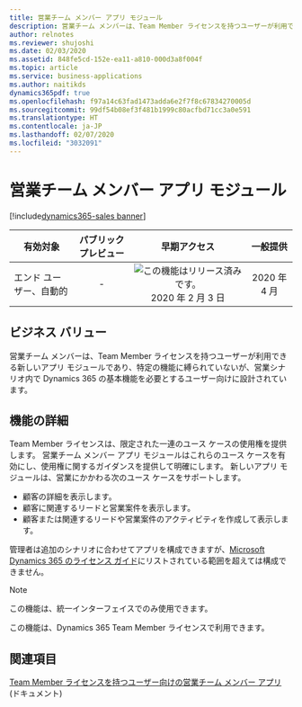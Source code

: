 ```yaml
---
title: 営業チーム メンバー アプリ モジュール
description: 営業チーム メンバーは、Team Member ライセンスを持つユーザーが利用できる、新しいアプリ モジュールです。
author: relnotes
ms.reviewer: shujoshi
ms.date: 02/03/2020
ms.assetid: 848fe5cd-152e-ea11-a810-000d3a8f004f
ms.topic: article
ms.service: business-applications
ms.author: naitikds
dynamics365pdf: true
ms.openlocfilehash: f97a14c63fad1473adda6e2f7f8c67834270005d
ms.sourcegitcommit: 99df54b08ef3f481b1999c80acfbd71cc3a0e591
ms.translationtype: HT
ms.contentlocale: ja-JP
ms.lasthandoff: 02/07/2020
ms.locfileid: "3032091"
---
```

# <a name="sales-team-member-app-module"></a>営業チーム メンバー アプリ モジュール
[!include[dynamics365-sales banner](../includes/dynamics365-sales.md)]

| 有効対象    |  パブリック プレビュー | 早期アクセス | 一般提供 | 
| ---------- | :----------: |:----------: |:----------: |
|エンド ユーザー、自動的|-|![この機能はリリース済みです。](/dynamics365-release-plan/media/green-checkmark.png "この機能はリリース済みです。") 2020 年 2 月 3 日| 2020 年 4 月|


## <a name="business-value"></a>ビジネス バリュー
<!-- bv start -->
営業チーム メンバーは、Team Member ライセンスを持つユーザーが利用できる新しいアプリ モジュールであり、特定の機能に縛られていないが、営業シナリオ内で Dynamics 365 の基本機能を必要とするユーザー向けに設計されています。
<!-- bv end -->



## <a name="feature-details"></a>機能の詳細
<!--feature detail start -->
Team Member ライセンスは、限定された一連のユース ケースの使用権を提供します。 営業チーム メンバー アプリ モジュールはこれらのユース ケースを有効にし、使用権に関するガイダンスを提供して明確にします。 新しいアプリ モジュールは、営業にかかわる次のユース ケースをサポートします。

- 顧客の詳細を表示します。
- 顧客に関連するリードと営業案件を表示します。
- 顧客または関連するリードや営業案件のアクティビティを作成して表示します。

管理者は追加のシナリオに合わせてアプリを構成できますが、[Microsoft Dynamics 365 のライセンス ガイド](https://go.microsoft.com/fwlink/p/?LinkId=866544)にリストされている範囲を超えては構成できません。
<!--feature detail end -->


> [!NOTE]
> この機能は、統一インターフェイスでのみ使用できます。 
>
> この機能は、Dynamics 365 Team Member ライセンスで利用できます。







## <a name="see-also"></a>関連項目

[Team Member ライセンスを持つユーザー向けの営業チーム メンバー アプリ](https://docs.microsoft.com/dynamics365/sales-enterprise/sales-team-member) (ドキュメント)
